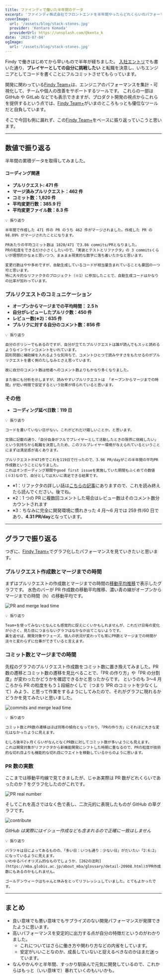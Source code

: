 ```yaml
---
title: ファインディで働いた半年間のデータ
excerpt: 'ファインディ株式会社でフロントエンドを半年間やったらどれくらいのパフォーマンスが出たかを計測しました'
coverImage:
  url: '/assets/blog/stack-stones.jpg'
  provider: 'Kentaro Komada'
  providerUrl: https://unsplash.com/@kenta_k
date: '2023-07-04'
ogImage:
  url: '/assets/blog/stack-stones.jpg'
---
```


Findy で働きはじめてから早いもので半年が経ちました。
[入社エントリ](/posts/findy-one-month)でも書いた通り、**プレイヤーとしての自分に挑戦したい** と転職を決意し、いちエンジニアとしてコードを書くことにフルコミットさせてもらっています。

開発に関わっている[Findy Team+](https://findy-team.io/)は、エンジニアのパフォーマンスを集計・可視化して、チームや個人の改善をサポートするツールです。
これらの一部は GitHub や GitLab などでも表示できますが、プロダクト開発の視点からこれらを提供するという点では、[Findy Team+](https://findy-team.io/)がいまのところもっとも優位なツールだと自負しています。

そこで今回も例に漏れず、この[Findy Team+](https://findy-team.io/)をベースに振り返っていこうと思います。

---

## 数値で振り返る

半年間の累積データを取得してみました。

#### コーディング関連

- **プルリクエスト: 471 件**
- **マージ済みプルリクエスト：462 件**
- **コミット数：1,820 件**
- **平均変更行数：385.9 行**
- **平均変更ファイル数：8.3 件**

```
💡 振り返り

半年間で作成した 471 件の PR のうち 462 件がマージされました。作成した PR の 98.09% がマージされたことになります。

PRあたりの平均コミット数は 1820/471 で3.86 commits/PRとなりました。
PRの粒度をできるだけ小さくしたいので、「実装とテストとリファクタ」の 3 commitsくらいが理想的かなぁと思いつつ、まぁまぁ現実的な数字に落ち着いたかなと思います。

変更行数はやや多めですが、自動生成しているコードが相当量含まれていることも要因の一つ可と思います。
特に大々的なリファクタのプロジェクト（※1）に参加したことで、自動生成コードはかなりの比率が加わっています。
```

### プルリクエストのコミュニケーション

- **オープンからマージまでの平均時間： 2.5 h**
- **自分がレビューしたプルリク数：450 件**
- **レビュー数(※2)：635 件**
- **プルリクに対する自分のコメント数：856 件**

```
💡 振り返り

自分のポリシーでもあるのですが、自分が立てたプルリクエストは誰が読んでもスッと読めるようなインラインコメントをいれています。
図形問題に補助線を入れるような気持ちで、コメントひとつで読みやすさをもたせるのがプルリクエストを書く側のたしなみとさえ思っています。

故に自分のコメント数は他者へのコメント数よりもかなり多くなりました。

また後にも分析を示しますが、読みやすいプルリクエストは 「オープンからマージまでの時間」が短い時間で安定するという効果が得られていると思います。
```

### その他

- **コーディング延べ日数：119 日**

```
💡 振り返り

コードを書いていない日がない。これがどれだけ嬉しいことか。と思います。

文頭に記載の通り、「自分自身がフルでプレイヤーとして活動したときの限界に挑戦したい」という気持ちから転職を決意したため、このフルプレイヤー環境が与えられているということにまずは満足感が高くあります。

プルリクエストが471件でこれを119日で行ったので、3.96 PR/dayがこの半年間の平均PR作成数ということになりました。
これはオンボーディング期間やgood first issueを実施していた期間もふくめての数値(※3)なので、自分としては大いに満足できる結果です。
```

- ※1：リファクタの詳しい話は[こちらの記事](https://note.com/hamchance/n/n4a074eb0193c)にありますので、これを読み終えたら読んでください。後でね。
- ※2：1 つの PR に複数回コメントした場合はレビュー数はそのコメント数分カウントされます
- ※3：ちなみに完全に開発環境に慣れきった 4 月〜6 月では 259 件/60 日であり、**4.31 PR/day**となっています。

---

## グラフで振り返る

つぎに、[Findy Team+](https://findy-team.io/)でグラフ化したパフォーマンスを見ていきたいと思います。

### プルリクエスト作成数とマージまでの時間

まずはプルリクエストの作成数とマージまでの時間の[移動平均推移](https://www.stat.go.jp/naruhodo/10_tokucho/sonota.html#:~:text=%E7%A7%BB%E5%8B%95%E5%B9%B3%E5%9D%87%EF%BC%88%E5%8D%98%E7%B4%94%E7%A7%BB%E5%8B%95%E5%B9%B3%E5%9D%87,%E7%A7%BB%E5%8B%95%E5%B9%B3%E5%9D%87%E3%81%AA%E3%81%A9%E3%81%8C%E3%81%82%E3%82%8A%E3%81%BE%E3%81%99%E3%80%82)で表示したグラフです。
水色のバーが PR 作成数の移動平均推移、濃い青の線がオープンからマージまでの時間（h）の移動平均です。

![PR and merge lead time](/assets/blog/202306-PR.png)

```
💡 振り返り

Team+を使ってみないとなんとも感覚的に捉えにくいかもしれませんが、これだけ日毎の変化が小さく、見た目につまらないグラフはなかなか出てこないようです。
裏を返せば、開発対象やフェーズ、個人の状況が変わっても常にPR数とマージまでの時間が淡々と変わらずに仕事ができていると言えます。
```

### コミット数とマージまでの時間

先程のグラフのプルリクエスト作成数をコミット数に置き換えてみました。PR 数の遷移とコミット数の遷移を見比べることで、「PR の作り方」や「PR の分割度」が変わったかどうかを確認できるかと思ったからです。
というのも 3〜4 月ころから PR の粒度をもう１段細かくして（つまり 1PR のコミットを少なくして）みよう、と思って作業をするようにしてみたので、それがグラフに現れるかどうかを見てみたいと思いました。

![commits and merge lead time](/assets/blog/202306-commits.png)

```
💡 振り返り

コミット数とPR数の遷移はほぼ同等の傾向となっており、「PRの作り方」にそれほど大きな変化はなかったように見えます。

むしろ後半2ヶ月くらいがなんとなくPR数に対してコミット数が多いようにも見えます。
これは開発対象がリファクタから新機能開発にシフトした時期に重なるので、PRの粒度が技術的な切れ目よりも機能的な切れ目にウエイトを移動しているからのように思います。
```

### PR 数の実数

ここまでは移動平均線で見てきましたが、じゃあ実際は PR 数がどれくらいであったのか？をグラフ化したのがこれです。

![PR real number](/assets/blog/202306-pr-number.png)

そしてこれを高さではなく色で表し、二次元的に表現したものが GitHub の草グラフです。

![contribute](/assets/blog/202306-contrib.png)

_GitHub は実際にはイシュー作成なども含まれるので正確に一致はしません_

```
💡 振り返り

バラツキは日によってあるものの、「多い日：いつも通り：少ない日」がだいたい「2:6:2」になっているように見えます。
いわゆるバイオリズム的なものでしょうか、[262の法則](https://mba.globis.ac.jp/about_mba/glossary/detail-20908.html)がPR作成数にもあるのかもしれません。

ゴールデンウィークはちゃんと休みをとってリフレッシュしていました。とてもよかったです。
```

---

## まとめ

- 良い意味でも悪い意味でもサプライズのない開発パフォーマンスが発揮できたように思います。
- 高いパフォーマンスを安定的に出力する点が自分の特徴だというのがわかりました。
  - これについてはさらに働き方や関わり方などの内省をしています。
  - 安定がいいことなのか、成長していないと捉えるべきなのかはまだ迷っています。
- なんやかんやと半年間、すっかり馴染んで元気に開発しているので、これからはもっと（いい意味で）暴れていくのもいいかも。
